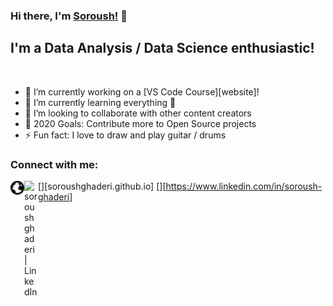 ### Hi there, I'm [Soroush!](https://soroushghaderi.github.io/) 👋

## I'm a Data Analysis / Data Science enthusiastic!

<br />



- 🔭 I’m currently working on a [VS Code Course][website]!
- 🌱 I’m currently learning everything 🤣
- 👯 I’m looking to collaborate with other content creators
- 🥅 2020 Goals: Contribute more to Open Source projects
- ⚡ Fun fact: I love to draw and play guitar / drums


### Connect with me:

[<img align="left" alt="soroushghaderi" width="22px" src="https://raw.githubusercontent.com/iconic/open-iconic/master/svg/globe.svg" />][soroushghaderi.github.io]
[<img align="left" alt="soroushghaderi | LinkedIn" width="22px" src="https://cdn.jsdelivr.net/npm/simple-icons@v3/icons/linkedin.svg" />][https://www.linkedin.com/in/soroush-ghaderi]
